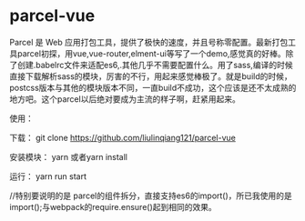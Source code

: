 # parcel-vue
Parcel 是 Web 应用打包工具，提供了极快的速度，并且号称零配置。最新打包工具parcel初探，用vue,vue-router,elment-ui等写了一个demo,感觉真的好棒。除了创建.babelrc文件来适配es6,.其他几乎不需要配置什么。用了sass,编译的时候直接下载解析sass的模块，厉害的不行，用起来感觉棒极了。就是build的时候，postcss版本与其他的模块版本不同，一直build不成功，这个应该是还不太成熟的地方吧。这个parcel以后绝对要成为主流的样子啊，赶紧用起来。

使用：

下载： git clone https://github.com/liulinqiang121/parcel-vue

安装模块： yarn 或者yarn install

运行： yarn run start

//特别要说明的是 parcel的组件拆分，直接支持es6的import()，所已我使用的是import();与webpack的require.ensure()起到相同的效果。
